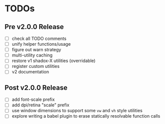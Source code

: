 # TODOs

## Pre v2.0.0 Release

- [ ] check all TODO comments
- [ ] unify helper functions/usage
- [ ] figure out warn strategy
- [ ] multi-utility caching
- [ ] restore v1 shadox-X utilities (overridable)
- [ ] register custom utilities
- [ ] v2 documentation

## Post v2.0.0 Release

- [ ] add font-scale prefix
- [ ] add dpi/retina "scale" prefix
- [ ] use window dimensions to support some `vw` and `vh` style utilities
- [ ] explore writing a babel plugin to erase statically resolvable function calls
